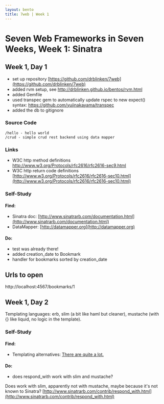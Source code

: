```yaml
---
layout: bento
title: 7web | Week 1
---
```


Seven Web Frameworks in Seven Weeks, Week 1: Sinatra
===================

Week 1, Day 1
--------------------------
- set up repository [https://github.com/drblinken/7web](https://github.com/drblinken/7web)
- added rvm setup, see http://drblinken.github.io/bentos/rvm.html
- added Gemfile
- used transpec gem to automatically update rspec to new expect() syntax: https://github.com/yujinakayama/transpec
- added the db to gitignore

### Source Code

    /hello - hello world
    /crud - simple crud rest backend using data mapper

### Links
* W3C http method definitions http://www.w3.org/Protocols/rfc2616/rfc2616-sec9.html
* W3C http return code definitions [http://www.w3.org/Protocols/rfc2616/rfc2616-sec10.html](http://www.w3.org/Protocols/rfc2616/rfc2616-sec10.html)

### Self-Study

#### Find:
* Sinatra doc: [http://www.sinatrarb.com/documentation.html](http://www.sinatrarb.com/documentation.html)
* DataMapper: [http://datamapper.org](http://datamapper.org)

#### Do:
* test was already there!
* added creation_date to Bookmark
* handler for bookmarks sorted by creation_date

## Urls to open
http://localhost:4567/bookmarks/1

Week 1, Day 2
----

Templating languages: erb, slim (a bit like haml but cleaner), mustache (with {} like liquid, no logic in the template).

### Self-Study

#### Find:

* Templating alternatives: [There are quite a lot.](http://www.sinatrarb.com/intro.html#Available%20Template%20Languages)

#### Do:

* does respond_with work with slim and mustache?

Does work with slim, apparently not with mustache, maybe because it's not known to Sinatra? [http://www.sinatrarb.com/contrib/respond_with.html](http://www.sinatrarb.com/contrib/respond_with.html)

